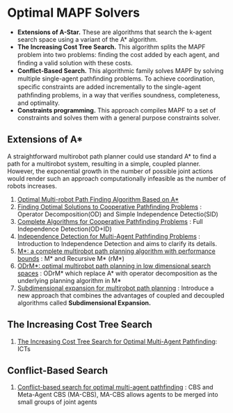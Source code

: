 # Optimal MAPF Solvers
- **Extensions of A-Star.** These are algorithms that search the k-agent search space using a variant of the A* algorithm.
- **The Increasing Cost Tree Search.** This algorithm splits the MAPF problem into two problems: ﬁnding the cost added by each agent, and ﬁnding a valid solution with these costs.
- **Conflict-Based Search.** This algorithmic family solves MAPF by solving multiple single-agent pathﬁnding problems. To achieve coordination, speciﬁc constraints are added incrementally to the single-agent pathﬁnding problems, in a way that veriﬁes soundness, completeness, and optimality.
- **Constraints programming.** This approach compiles MAPF to a set of constraints and solves them with a general purpose constraints solver.
## Extensions of A*
A straightforward multirobot path planner could use standard A* to find a path for a multirobot system, resulting in a simple, coupled planner. However, the exponential growth in the number of possible joint actions would render such an approach computationally infeasible as the number of robots increases.
1. [Optimal Multi-robot Path Finding Algorithm Based on A*](https://link.springer.com/chapter/10.1007/978-3-030-00184-1_16)
2. [Finding Optimal Solutions to Cooperative Pathfinding Problems](https://ojs.aaai.org/index.php/AAAI/article/view/7564) : Operator Decomposition(OD) and Simple Independence Detectio(SID)
3. [Complete Algorithms for Cooperative Pathfinding Problems](https://www.ijcai.org/Proceedings/11/Papers/118.pdf) : Full Independence Detection(OD+ID)
4. [Independence Detection for Multi-Agent Pathfinding Problems](http://trevorstandley.com/papers/ID_for_MAPP.pdf) : Introduction to Independence Detection and aims to clarify its details.
5. [M*: a complete multirobot path planning algorithm with performance bounds](https://ieeexplore.ieee.org/abstract/document/6095022) : M* and Recursive M* (rM*)
6. [ODrM*: optimal multirobot path planning in low dimensional search spaces](https://ieeexplore.ieee.org/abstract/document/6631119) : ODrM* which replace A* with operator decomposition as the underlying planning algorithm in M*
7. [Subdimensional expansion for multirobot path planning](https://www.sciencedirect.com/science/article/pii/S0004370214001271) : Introduce a new approach that combines the advantages of coupled and decoupled algorithms called **Subdimensional Expansion.** 
## The Increasing Cost Tree Search
1. [The Increasing Cost Tree Search for Optimal Multi-Agent Pathfinding](https://www.ijcai.org/Proceedings/11/Papers/117.pdf): ICTs
## Conflict-Based Search
1. [Conflict-based search for optimal multi-agent pathfinding](https://www.sciencedirect.com/science/article/pii/S0004370214001386) : CBS and Meta-Agent CBS (MA-CBS), MA-CBS allows agents to be merged into small groups of joint agents
